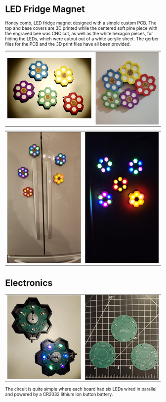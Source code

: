 # LED Fridge Magnet
Honey comb, LED fridge magnet designed with a simple custom PCB. The top and base covers are 3D printed while the centered 
soft pine piece with the engraved bee was CNC cut, as well as the white hexagon pieces, for hiding the LEDs, which were cutout out of a white acrylic sheet. The gerber files for the PCB and the 3D print files have all been provided.

<table>
    <tr>
    <td><img src=docs/images/cover_pic02.jpg width="800"></td>
    <td><img src=docs/images/cover_pic01.jpg width="600"></td>
    </tr>
<table>
    <tr>
    <td><img src=docs/images/fridge_pic.jpg width="600"></td>
    <td><img src=docs/images/night_fridge_pic.jpg width="600"></td>
    </tr>
</table>

# Electronics
<table>
    <tr>
    <td><img src=docs/images/opened_cover_pic.jpg width="600"></td>
    <td><img src=docs/images/PCB_pic.jpg width="600"></td>
    </tr>
<table>

The circuit is quite simple where each board had six LEDs wired in parallel and powered by a CR2032 lithium ion button battery. 
